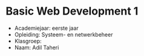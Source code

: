 # Basic Web Development 1

- Academiejaar: eerste jaar
- Opleiding: Systeem- en netwerkbeheer
- Klasgroep: 
- Naam: Adil Taheri

